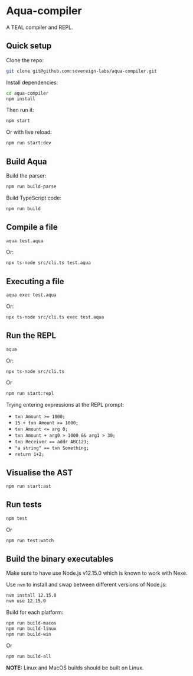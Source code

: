 # Aqua-compiler

A TEAL compiler and REPL.

## Quick setup

Clone the repo:

```bash
git clone git@github.com:sovereign-labs/aqua-compiler.git
```

Install dependencies:

```bash
cd aqua-compiler
npm install
```

Then run it:

```bash
npm start
```

Or with live reload:

```bash
npm run start:dev
```

## Build Aqua

Build the parser:

```bash
npm run build-parse
```

Build TypeScript code:

```bash
npm run build 
```

## Compile a file

```bash
aqua test.aqua
```

Or:

```bash
npx ts-node src/cli.ts test.aqua
```

## Executing a file

```bash
aqua exec test.aqua
```

Or:

```bash
npx ts-node src/cli.ts exec test.aqua
```

## Run the REPL

```bash
aqua
```

Or:

```bash
npx ts-node src/cli.ts
```

Or 

```bash
npm run start:repl
```


Trying entering expressions at the REPL prompt:

- `txn Amount >= 1000;`
- `15 + txn Amount >= 1000;`
- `txn Amount <= arg 0;`
- `txn Amount + arg0 > 1000 && arg1 > 30;`
- `txn Receiver == addr ABC123;`
- `"a string" == txn Something;`
- `return 1+2;`

## Visualise the AST

```bash
npm run start:ast
```

## Run tests

```bash
npm test
```

Or 

```bash
npm run test:watch
```

## Build the binary executables

Make sure to have use Node.js v12.15.0 which is known to work with Nexe.

Use `nvm` to install and swap between different versions of Node.js:

```bash
nvm install 12.15.0
nvm use 12.15.0
```

Build for each platform:

```bash
npm run build-macos
npm run build-linux
npm run build-win
```

Or 

```bash
npm run build-all
```

**NOTE:** Linux and MacOS builds should be built on Linux.